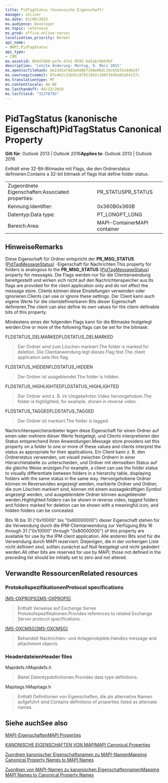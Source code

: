 ```yaml
---
title: PidTagStatus (kanonische Eigenschaft)
manager: soliver
ms.date: 03/09/2015
ms.audience: Developer
ms.topic: reference
ms.prod: office-online-server
localization_priority: Normal
api_name:
- MAPI.PidTagStatus
api_type:
- COM
ms.assetid: 8b947660-eafe-47e1-9595-bd3ab7d455bf
description: 'Letzte Änderung: Montag, 9. März 2015'
ms.openlocfilehash: de2342ef4d3e9d06f198e06dc19c65b7b144624f
ms.sourcegitcommit: 8fe462c32b91c87911942c188f3445e85a54137c
ms.translationtype: MT
ms.contentlocale: de-DE
ms.lasthandoff: 04/23/2019
ms.locfileid: "32278792"
---
```

# <a name="pidtagstatus-canonical-property"></a><span data-ttu-id="2f370-103">PidTagStatus (kanonische Eigenschaft)</span><span class="sxs-lookup"><span data-stu-id="2f370-103">PidTagStatus Canonical Property</span></span>

  
  
<span data-ttu-id="2f370-104">**Gilt für**: Outlook 2013 | Outlook 2016</span><span class="sxs-lookup"><span data-stu-id="2f370-104">**Applies to**: Outlook 2013 | Outlook 2016</span></span> 
  
<span data-ttu-id="2f370-105">Enthält eine 32-Bit-Bitmaske mit Flags, die den Ordnerstatus definieren.</span><span class="sxs-lookup"><span data-stu-id="2f370-105">Contains a 32-bit bitmask of flags that define folder status.</span></span>
  
|||
|:-----|:-----|
|<span data-ttu-id="2f370-106">Zugeordnete Eigenschaften:</span><span class="sxs-lookup"><span data-stu-id="2f370-106">Associated properties:</span></span>  <br/> |<span data-ttu-id="2f370-107">PR_STATUS</span><span class="sxs-lookup"><span data-stu-id="2f370-107">PR_STATUS</span></span>  <br/> |
|<span data-ttu-id="2f370-108">Kennung:</span><span class="sxs-lookup"><span data-stu-id="2f370-108">Identifier:</span></span>  <br/> |<span data-ttu-id="2f370-109">0x360B</span><span class="sxs-lookup"><span data-stu-id="2f370-109">0x360B</span></span>  <br/> |
|<span data-ttu-id="2f370-110">Datentyp:</span><span class="sxs-lookup"><span data-stu-id="2f370-110">Data type:</span></span>  <br/> |<span data-ttu-id="2f370-111">PT_LONG</span><span class="sxs-lookup"><span data-stu-id="2f370-111">PT_LONG</span></span>  <br/> |
|<span data-ttu-id="2f370-112">Bereich:</span><span class="sxs-lookup"><span data-stu-id="2f370-112">Area:</span></span>  <br/> |<span data-ttu-id="2f370-113">MAPI-Container</span><span class="sxs-lookup"><span data-stu-id="2f370-113">MAPI container</span></span>  <br/> |
   
## <a name="remarks"></a><span data-ttu-id="2f370-114">Hinweise</span><span class="sxs-lookup"><span data-stu-id="2f370-114">Remarks</span></span>

<span data-ttu-id="2f370-115">Diese Eigenschaft für Ordner entspricht der **PR_MSG_STATUS** ([PidTagMessageStatus](pidtagmessagestatus-canonical-property.md)) -Eigenschaft für Nachrichten.</span><span class="sxs-lookup"><span data-stu-id="2f370-115">This property for folders is analogous to the **PR_MSG_STATUS** ([PidTagMessageStatus](pidtagmessagestatus-canonical-property.md)) property for messages.</span></span> <span data-ttu-id="2f370-116">Die Flags werden nur für die Clientanwendung bereitgestellt und wirken sich nicht auf den Nachrichtenspeicher aus.</span><span class="sxs-lookup"><span data-stu-id="2f370-116">Its flags are provided for the client application only and do not affect the message store.</span></span> <span data-ttu-id="2f370-117">Clients können diese Einstellungen verwenden oder ignorieren.</span><span class="sxs-lookup"><span data-stu-id="2f370-117">Clients can use or ignore these settings.</span></span> <span data-ttu-id="2f370-118">Der Client kann auch eigene Werte für die clientdefinierbaren Bits dieser Eigenschaft definieren.</span><span class="sxs-lookup"><span data-stu-id="2f370-118">The client can also define its own values for the client-definable bits of this property.</span></span>
  
<span data-ttu-id="2f370-119">Mindestens eines der folgenden Flags kann für die Bitmaske festgelegt werden:</span><span class="sxs-lookup"><span data-stu-id="2f370-119">One or more of the following flags can be set for the bitmask:</span></span>
  
<span data-ttu-id="2f370-120">FLDSTATUS_DELMARKED</span><span class="sxs-lookup"><span data-stu-id="2f370-120">FLDSTATUS_DELMARKED</span></span> 
  
> <span data-ttu-id="2f370-121">Der Ordner wird zum Löschen markiert.</span><span class="sxs-lookup"><span data-stu-id="2f370-121">The folder is marked for deletion.</span></span> <span data-ttu-id="2f370-122">Die Clientanwendung legt dieses Flag fest.</span><span class="sxs-lookup"><span data-stu-id="2f370-122">The client application sets this flag.</span></span>
    
<span data-ttu-id="2f370-123">FLDSTATUS_HIDDEN</span><span class="sxs-lookup"><span data-stu-id="2f370-123">FLDSTATUS_HIDDEN</span></span> 
  
> <span data-ttu-id="2f370-124">Der Ordner ist ausgeblendet.</span><span class="sxs-lookup"><span data-stu-id="2f370-124">The folder is hidden.</span></span>
    
<span data-ttu-id="2f370-125">FLDSTATUS_HIGHLIGHTED</span><span class="sxs-lookup"><span data-stu-id="2f370-125">FLDSTATUS_HIGHLIGHTED</span></span> 
  
> <span data-ttu-id="2f370-126">Der Ordner wird z. B. im Umgekehrten Video hervorgehoben.</span><span class="sxs-lookup"><span data-stu-id="2f370-126">The folder is highlighted, for example, shown in reverse video.</span></span>
    
<span data-ttu-id="2f370-127">FLDSTATUS_TAGGED</span><span class="sxs-lookup"><span data-stu-id="2f370-127">FLDSTATUS_TAGGED</span></span> 
  
> <span data-ttu-id="2f370-128">Der Ordner ist markiert.</span><span class="sxs-lookup"><span data-stu-id="2f370-128">The folder is tagged.</span></span>
    
<span data-ttu-id="2f370-129">Nachrichtenspeicheranbieter legen diese Eigenschaft für einen Ordner auf einen oder mehrere dieser Werte festgelegt, und Clients interpretieren den Status entsprechend ihren Anwendungen.</span><span class="sxs-lookup"><span data-stu-id="2f370-129">Message store providers set this property on a folder to one or more of these values and clients interpret the status as appropriate for their applications.</span></span> <span data-ttu-id="2f370-130">Ein Client kann z. B. den Ordnerstatus verwenden, um visuell zwischen Ordnern in einer Hierarchietabelle zu unterscheiden, und Ordner mit demselben Status auf die gleiche Weise anzeigen.</span><span class="sxs-lookup"><span data-stu-id="2f370-130">For example, a client can use the folder status to visually differentiate between folders in a hierarchy table, displaying folders with the same status in the same way.</span></span> <span data-ttu-id="2f370-131">Hervorgehobene Ordner können im Reversevideo angezeigt werden, markierte Ordner und Ordner, die zum Löschen markiert sind, können mit einem aussagekräftigen Symbol angezeigt werden, und ausgeblendete Ordner können ausgeblendet werden.</span><span class="sxs-lookup"><span data-stu-id="2f370-131">Highlighted folders can be shown in reverse video, tagged folders and folders marked for deletion can be shown with a meaningful icon, and hidden folders can be concealed.</span></span>
  
<span data-ttu-id="2f370-132">Bits 16 bis 31 ("0x10000" bis "0x80000000") dieser Eigenschaft stehen für die Verwendung durch die IPM-Clientanwendung zur Verfügung.</span><span class="sxs-lookup"><span data-stu-id="2f370-132">Bits 16 through 31 ("0x10000" through "0x80000000") of this property are available for use by the IPM client application.</span></span> <span data-ttu-id="2f370-133">Alle anderen Bits sind für die Verwendung durch MAPI reserviert. Diejenigen, die in der vorherigen Liste nicht definiert sind, sollten zunächst auf Null festgelegt und nicht geändert werden.</span><span class="sxs-lookup"><span data-stu-id="2f370-133">All other bits are reserved for use by MAPI; those not defined in the preceding list should be initially set to zero and not altered.</span></span>
  
## <a name="related-resources"></a><span data-ttu-id="2f370-134">Verwandte Ressourcen</span><span class="sxs-lookup"><span data-stu-id="2f370-134">Related resources</span></span>

### <a name="protocol-specifications"></a><span data-ttu-id="2f370-135">Protokollspezifikationen</span><span class="sxs-lookup"><span data-stu-id="2f370-135">Protocol specifications</span></span>

<span data-ttu-id="2f370-136">[[MS-OXPROPS]](https://msdn.microsoft.com/library/f6ab1613-aefe-447d-a49c-18217230b148%28Office.15%29.aspx)</span><span class="sxs-lookup"><span data-stu-id="2f370-136">[[MS-OXPROPS]](https://msdn.microsoft.com/library/f6ab1613-aefe-447d-a49c-18217230b148%28Office.15%29.aspx)</span></span>
  
> <span data-ttu-id="2f370-137">Enthält Verweise auf Exchange Server Protokollspezifikationen.</span><span class="sxs-lookup"><span data-stu-id="2f370-137">Provides references to related Exchange Server protocol specifications.</span></span>
    
<span data-ttu-id="2f370-138">[[MS-OXCMSG]](https://msdn.microsoft.com/library/7fd7ec40-deec-4c06-9493-1bc06b349682%28Office.15%29.aspx)</span><span class="sxs-lookup"><span data-stu-id="2f370-138">[[MS-OXCMSG]](https://msdn.microsoft.com/library/7fd7ec40-deec-4c06-9493-1bc06b349682%28Office.15%29.aspx)</span></span>
  
> <span data-ttu-id="2f370-139">Behandelt Nachrichten- und Anlagenobjekte.</span><span class="sxs-lookup"><span data-stu-id="2f370-139">Handles message and attachment objects.</span></span>
    
### <a name="header-files"></a><span data-ttu-id="2f370-140">Headerdateien</span><span class="sxs-lookup"><span data-stu-id="2f370-140">Header files</span></span>

<span data-ttu-id="2f370-141">Mapidefs.h</span><span class="sxs-lookup"><span data-stu-id="2f370-141">Mapidefs.h</span></span>
  
> <span data-ttu-id="2f370-142">Bietet Datentypdefinitionen.</span><span class="sxs-lookup"><span data-stu-id="2f370-142">Provides data type definitions.</span></span>
    
<span data-ttu-id="2f370-143">Mapitags.h</span><span class="sxs-lookup"><span data-stu-id="2f370-143">Mapitags.h</span></span>
  
> <span data-ttu-id="2f370-144">Enthält Definitionen von Eigenschaften, die als alternative Namen aufgeführt sind.</span><span class="sxs-lookup"><span data-stu-id="2f370-144">Contains definitions of properties listed as alternate names.</span></span>
    
## <a name="see-also"></a><span data-ttu-id="2f370-145">Siehe auch</span><span class="sxs-lookup"><span data-stu-id="2f370-145">See also</span></span>



[<span data-ttu-id="2f370-146">MAPI-Eigenschaften</span><span class="sxs-lookup"><span data-stu-id="2f370-146">MAPI Properties</span></span>](mapi-properties.md)
  
[<span data-ttu-id="2f370-147">KANONISCHE EIGENSCHAFTEN VON MAPI</span><span class="sxs-lookup"><span data-stu-id="2f370-147">MAPI Canonical Properties</span></span>](mapi-canonical-properties.md)
  
[<span data-ttu-id="2f370-148">Zuordnen kanonischer Eigenschaftsnamen zu MAPI-Namen</span><span class="sxs-lookup"><span data-stu-id="2f370-148">Mapping Canonical Property Names to MAPI Names</span></span>](mapping-canonical-property-names-to-mapi-names.md)
  
[<span data-ttu-id="2f370-149">Zuordnen von MAPI-Namen zu kanonischen Eigenschaftennamen</span><span class="sxs-lookup"><span data-stu-id="2f370-149">Mapping MAPI Names to Canonical Property Names</span></span>](mapping-mapi-names-to-canonical-property-names.md)

